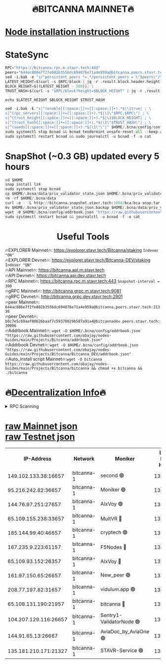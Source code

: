 <h1 align="center"> 🔥BITCANNA MAINNET🔥</h1>


[Node installation instructions](https://github.com/obajay/nodes-Guides/tree/main/Projects/Bitcanna)
=

# StateSync
```python
RPC="https://bitcanna.rpc.m.stavr.tech:443"
peers="644ac886e7f2fe082b3556dc694076e71a4e959a@bitcanna.peers.stavr.tech:21326"
sed -i.bak -e "s/^persistent_peers *=.*/persistent_peers = \"$peers\"/" $HOME/.bcna/config/config.toml
LATEST_HEIGHT=$(curl -s $RPC/block | jq -r .result.block.header.height); \
BLOCK_HEIGHT=$((LATEST_HEIGHT - 500)); \
TRUST_HASH=$(curl -s "$RPC/block?height=$BLOCK_HEIGHT" | jq -r .result.block_id.hash)

echo $LATEST_HEIGHT $BLOCK_HEIGHT $TRUST_HASH

sed -i.bak -E "s|^(enable[[:space:]]+=[[:space:]]+).*$|\1true| ; \
s|^(rpc_servers[[:space:]]+=[[:space:]]+).*$|\1\"$RPC,$RPC\"| ; \
s|^(trust_height[[:space:]]+=[[:space:]]+).*$|\1$BLOCK_HEIGHT| ; \
s|^(trust_hash[[:space:]]+=[[:space:]]+).*$|\1\"$TRUST_HASH\"| ; \
s|^(seeds[[:space:]]+=[[:space:]]+).*$|\1\"\"|" $HOME/.bcna/config/config.toml
sudo systemctl stop bcnad && bcnad tendermint unsafe-reset-all --keep-addr-book
sudo systemctl restart bcnad && sudo journalctl -u bcnad -f -o cat
```
# SnapShot (~0.3 GB) updated every 5 hours
```python
cd $HOME
snap install lz4
sudo systemctl stop bcnad
cp $HOME/.bcna/data/priv_validator_state.json $HOME/.bcna/priv_validator_state.json.backup
rm -rf $HOME/.bcna/data
curl -o - -L http://bitcanna.snapshot.stavr.tech:1004/bca/bca-snap.tar.lz4 | lz4 -c -d - | tar -x -C $HOME/.bcna --strip-components 2
mv $HOME/.bcna/priv_validator_state.json.backup $HOME/.bcna/data/priv_validator_state.json
wget -O $HOME/.bcna/config/addrbook.json "https://raw.githubusercontent.com/obajay/nodes-Guides/main/Projects/Bitcanna/addrbook.json"
sudo systemctl restart bcnad && journalctl -u bcnad -f -o cat
```

 <h1 align="center"> Useful Tools</h1>

🔥EXPLORER Mainnet🔥:    https://explorer.stavr.tech/Bitcanna/staking          `Indexer "ON"` \
🔥EXPLORER Devnet🔥:     https://explorer.stavr.tech/Bitcanna-DEV/staking     `Indexer "ON"` \
🔥API Mainnet🔥:         https://bitcanna.api.m.stavr.tech \
🔥API Devnet🔥:          https://bitcanna.api.dev.stavr.tech \
🔥RPC Mainnet🔥:         https://bitcanna.rpc.m.stavr.tech:443         `Snapshot-interval = 300` \
🔥gRPC Mainnet🔥:        http://bitcanna.grpc.m.stavr.tech:9081 \
🔥gRPC Devnet🔥:         http://bitcanna.grpc.dev.stavr.tech:2901 \
🔥peer Mainnet🔥:        `644ac886e7f2fe082b3556dc694076e71a4e959a@bitcanna.peers.stavr.tech:21326` \
🔥peer Devnet🔥:         `b0c7e5c69aaf00626baaf7c59370029b587a91a4@bitcannadev.peers.stavr.tech:30006` \
🔥Addrbook Mainnet🔥:    ```wget -O $HOME/.bcna/config/addrbook.json "https://raw.githubusercontent.com/obajay/nodes-Guides/main/Projects/Bitcanna/addrbook.json"``` \
🔥Addrbook Devnet🔥:    ```wget -O $HOME/.bcna/config/addrbook.json "https://raw.githubusercontent.com/obajay/nodes-Guides/main/Projects/Bitcanna/Bitcanna_DEV/addrbook.json"``` \
🔥Auto_install script Mainnet🔥:```wget -O bitcanna https://raw.githubusercontent.com/obajay/nodes-Guides/main/Projects/Bitcanna/bitcanna && chmod +x bitcanna && ./bitcanna```

🔥[Decentralization Info](https://github.com/obajay/StateSync-snapshots/tree/main/Projects/Bitcanna/Decentralization)🔥
=

<details>
<summary>RPC Scanning</summary>

<h2 align="center"> We scan nodes in real time every 4 hours. And we provide the final result of RPC endpoints.
We cannot influence the operation of these nodes in any way. </h2>


```python
If Voting Power is higher than 0 --> then the Node is a validator of the network and may be subject to attack and be a potential threat to the chain.
```
```python
We marked such validators with a red symbol
```

</details>

[raw Mainnet json](https://rpc-check.bcam.stavr.tech/bcam/rpc-bcam-result.json) \
[raw Testnet json](https://github.com/obajay/StateSync-snapshots/tree/main/Projects/Bitcanna/Rpc-Check-Testnet)
=



<table><tr><th>IP-Address</th><th>Network</th><th>Moniker</th><th>Latest Block Height</th><th>Earliest Block Height</th><th>Catching Up</th><th>Tx Index</th><th>Voting Power</th><th>Scan Time</th></tr><tr><td>149.102.133.38:16657</td><td>bitcanna-1</td><td>second 🟢</td><td>13184874</td><td>1</td><td>False</td><td>on</td><td>0</td><td>2024-03-26T14:48:38.007777180UTC</td></tr><tr><td>95.216.242.82:36657</td><td>bitcanna-1</td><td>Moniker 🟢</td><td>13184863</td><td>5776907</td><td>False</td><td>on</td><td>0</td><td>2024-03-26T14:47:31.504893613UTC</td></tr><tr><td>144.76.97.251:27657</td><td>bitcanna-1</td><td>AlxVoy 🟢</td><td>13184872</td><td>8805201</td><td>False</td><td>on</td><td>0</td><td>2024-03-26T14:48:27.460854598UTC</td></tr><tr><td>65.109.155.238:33657</td><td>bitcanna-1</td><td>MultVR 🔴</td><td>13184869</td><td>9933415</td><td>False</td><td>on</td><td>352966</td><td>2024-03-26T14:48:05.629511874UTC</td></tr><tr><td>185.144.99.40:46657</td><td>bitcanna-1</td><td>cryptech 🟢</td><td>13184862</td><td>11528001</td><td>False</td><td>on</td><td>0</td><td>2024-03-26T14:47:27.099623168UTC</td></tr><tr><td>167.235.9.223:61157</td><td>bitcanna-1</td><td>F5Nodes 🔴</td><td>13184869</td><td>12084001</td><td>False</td><td>on</td><td>573</td><td>2024-03-26T14:48:09.912992030UTC</td></tr><tr><td>65.109.93.152:26357</td><td>bitcanna-1</td><td>AlxVoy 🔴</td><td>13184874</td><td>12109301</td><td>False</td><td>on</td><td>1391954</td><td>2024-03-26T14:48:38.521563614UTC</td></tr><tr><td>161.97.150.65:26657</td><td>bitcanna-1</td><td>New_peer 🟢</td><td>13184867</td><td>12254001</td><td>False</td><td>on</td><td>0</td><td>2024-03-26T14:47:58.351305944UTC</td></tr><tr><td>208.77.197.82:31657</td><td>bitcanna-1</td><td>vidulum.app 🟢</td><td>13184868</td><td>12386934</td><td>False</td><td>on</td><td>0</td><td>2024-03-26T14:48:01.116113004UTC</td></tr><tr><td>65.108.131.190:21957</td><td>bitcanna-1</td><td>bitcanna 🔴</td><td>13184870</td><td>13084870</td><td>False</td><td>on</td><td>420240</td><td>2024-03-26T14:48:14.275323306UTC</td></tr><tr><td>104.207.129.116:26657</td><td>bitcanna-1</td><td>Sentry1-ValidatorNode 🟢</td><td>13184874</td><td>13128001</td><td>False</td><td>on</td><td>0</td><td>2024-03-26T14:48:39.138560707UTC</td></tr><tr><td>144.91.65.13:26667</td><td>bitcanna-1</td><td>AviaDoc_by_AviaOne 🟢</td><td>13184871</td><td>13175101</td><td>False</td><td>on</td><td>0</td><td>2024-03-26T14:48:22.792878546UTC</td></tr><tr><td>135.181.210.171:21327</td><td>bitcanna-1</td><td>STAVR-Service 🟢</td><td>13184872</td><td>13183001</td><td>False</td><td>on</td><td>0</td><td>2024-03-26T14:48:27.233557480UTC</td></tr></table>

